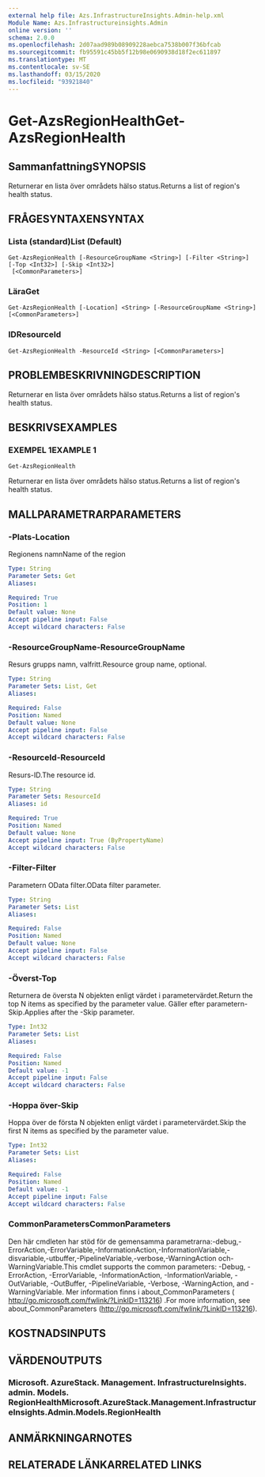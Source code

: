 ```yaml
---
external help file: Azs.InfrastructureInsights.Admin-help.xml
Module Name: Azs.Infrastructureinsights.Admin
online version: ''
schema: 2.0.0
ms.openlocfilehash: 2d07aad989b08909228aebca7538b007f36bfcab
ms.sourcegitcommit: fb95591c45bb5f12b98e0690938d18f2ec611897
ms.translationtype: MT
ms.contentlocale: sv-SE
ms.lasthandoff: 03/15/2020
ms.locfileid: "93921840"
---
```

# <span data-ttu-id="b56c1-101">Get-AzsRegionHealth</span><span class="sxs-lookup"><span data-stu-id="b56c1-101">Get-AzsRegionHealth</span></span>

## <span data-ttu-id="b56c1-102">Sammanfattning</span><span class="sxs-lookup"><span data-stu-id="b56c1-102">SYNOPSIS</span></span>
<span data-ttu-id="b56c1-103">Returnerar en lista över områdets hälso status.</span><span class="sxs-lookup"><span data-stu-id="b56c1-103">Returns a list of region's health status.</span></span>

## <span data-ttu-id="b56c1-104">FRÅGESYNTAXEN</span><span class="sxs-lookup"><span data-stu-id="b56c1-104">SYNTAX</span></span>

### <span data-ttu-id="b56c1-105">Lista (standard)</span><span class="sxs-lookup"><span data-stu-id="b56c1-105">List (Default)</span></span>
```
Get-AzsRegionHealth [-ResourceGroupName <String>] [-Filter <String>] [-Top <Int32>] [-Skip <Int32>]
 [<CommonParameters>]
```

### <span data-ttu-id="b56c1-106">Lära</span><span class="sxs-lookup"><span data-stu-id="b56c1-106">Get</span></span>
```
Get-AzsRegionHealth [-Location] <String> [-ResourceGroupName <String>] [<CommonParameters>]
```

### <span data-ttu-id="b56c1-107">ID</span><span class="sxs-lookup"><span data-stu-id="b56c1-107">ResourceId</span></span>
```
Get-AzsRegionHealth -ResourceId <String> [<CommonParameters>]
```

## <span data-ttu-id="b56c1-108">PROBLEMBESKRIVNING</span><span class="sxs-lookup"><span data-stu-id="b56c1-108">DESCRIPTION</span></span>
<span data-ttu-id="b56c1-109">Returnerar en lista över områdets hälso status.</span><span class="sxs-lookup"><span data-stu-id="b56c1-109">Returns a list of region's health status.</span></span>

## <span data-ttu-id="b56c1-110">BESKRIVS</span><span class="sxs-lookup"><span data-stu-id="b56c1-110">EXAMPLES</span></span>

### <span data-ttu-id="b56c1-111">EXEMPEL 1</span><span class="sxs-lookup"><span data-stu-id="b56c1-111">EXAMPLE 1</span></span>
```
Get-AzsRegionHealth
```

<span data-ttu-id="b56c1-112">Returnerar en lista över områdets hälso status.</span><span class="sxs-lookup"><span data-stu-id="b56c1-112">Returns a list of region's health status.</span></span>

## <span data-ttu-id="b56c1-113">MALLPARAMETRAR</span><span class="sxs-lookup"><span data-stu-id="b56c1-113">PARAMETERS</span></span>

### <span data-ttu-id="b56c1-114">-Plats</span><span class="sxs-lookup"><span data-stu-id="b56c1-114">-Location</span></span>
<span data-ttu-id="b56c1-115">Regionens namn</span><span class="sxs-lookup"><span data-stu-id="b56c1-115">Name of the region</span></span>

```yaml
Type: String
Parameter Sets: Get
Aliases:

Required: True
Position: 1
Default value: None
Accept pipeline input: False
Accept wildcard characters: False
```

### <span data-ttu-id="b56c1-116">-ResourceGroupName</span><span class="sxs-lookup"><span data-stu-id="b56c1-116">-ResourceGroupName</span></span>
<span data-ttu-id="b56c1-117">Resurs grupps namn, valfritt.</span><span class="sxs-lookup"><span data-stu-id="b56c1-117">Resource group name, optional.</span></span>

```yaml
Type: String
Parameter Sets: List, Get
Aliases:

Required: False
Position: Named
Default value: None
Accept pipeline input: False
Accept wildcard characters: False
```

### <span data-ttu-id="b56c1-118">-ResourceId</span><span class="sxs-lookup"><span data-stu-id="b56c1-118">-ResourceId</span></span>
<span data-ttu-id="b56c1-119">Resurs-ID.</span><span class="sxs-lookup"><span data-stu-id="b56c1-119">The resource id.</span></span>

```yaml
Type: String
Parameter Sets: ResourceId
Aliases: id

Required: True
Position: Named
Default value: None
Accept pipeline input: True (ByPropertyName)
Accept wildcard characters: False
```

### <span data-ttu-id="b56c1-120">-Filter</span><span class="sxs-lookup"><span data-stu-id="b56c1-120">-Filter</span></span>
<span data-ttu-id="b56c1-121">Parametern OData filter.</span><span class="sxs-lookup"><span data-stu-id="b56c1-121">OData filter parameter.</span></span>

```yaml
Type: String
Parameter Sets: List
Aliases:

Required: False
Position: Named
Default value: None
Accept pipeline input: False
Accept wildcard characters: False
```

### <span data-ttu-id="b56c1-122">-Överst</span><span class="sxs-lookup"><span data-stu-id="b56c1-122">-Top</span></span>
<span data-ttu-id="b56c1-123">Returnera de översta N objekten enligt värdet i parametervärdet.</span><span class="sxs-lookup"><span data-stu-id="b56c1-123">Return the top N items as specified by the parameter value.</span></span>
<span data-ttu-id="b56c1-124">Gäller efter parametern-Skip.</span><span class="sxs-lookup"><span data-stu-id="b56c1-124">Applies after the -Skip parameter.</span></span>

```yaml
Type: Int32
Parameter Sets: List
Aliases:

Required: False
Position: Named
Default value: -1
Accept pipeline input: False
Accept wildcard characters: False
```

### <span data-ttu-id="b56c1-125">-Hoppa över</span><span class="sxs-lookup"><span data-stu-id="b56c1-125">-Skip</span></span>
<span data-ttu-id="b56c1-126">Hoppa över de första N objekten enligt värdet i parametervärdet.</span><span class="sxs-lookup"><span data-stu-id="b56c1-126">Skip the first N items as specified by the parameter value.</span></span>

```yaml
Type: Int32
Parameter Sets: List
Aliases:

Required: False
Position: Named
Default value: -1
Accept pipeline input: False
Accept wildcard characters: False
```

### <span data-ttu-id="b56c1-127">CommonParameters</span><span class="sxs-lookup"><span data-stu-id="b56c1-127">CommonParameters</span></span>
<span data-ttu-id="b56c1-128">Den här cmdleten har stöd för de gemensamma parametrarna:-debug,-ErrorAction,-ErrorVariable,-InformationAction,-InformationVariable,-disvariable,-utbuffer,-PipelineVariable,-verbose,-WarningAction och-WarningVariable.</span><span class="sxs-lookup"><span data-stu-id="b56c1-128">This cmdlet supports the common parameters: -Debug, -ErrorAction, -ErrorVariable, -InformationAction, -InformationVariable, -OutVariable, -OutBuffer, -PipelineVariable, -Verbose, -WarningAction, and -WarningVariable.</span></span> <span data-ttu-id="b56c1-129">Mer information finns i about_CommonParameters ( http://go.microsoft.com/fwlink/?LinkID=113216) .</span><span class="sxs-lookup"><span data-stu-id="b56c1-129">For more information, see about_CommonParameters (http://go.microsoft.com/fwlink/?LinkID=113216).</span></span>

## <span data-ttu-id="b56c1-130">KOSTNADS</span><span class="sxs-lookup"><span data-stu-id="b56c1-130">INPUTS</span></span>

## <span data-ttu-id="b56c1-131">VÄRDEN</span><span class="sxs-lookup"><span data-stu-id="b56c1-131">OUTPUTS</span></span>

### <span data-ttu-id="b56c1-132">Microsoft. AzureStack. Management. InfrastructureInsights. admin. Models. RegionHealth</span><span class="sxs-lookup"><span data-stu-id="b56c1-132">Microsoft.AzureStack.Management.InfrastructureInsights.Admin.Models.RegionHealth</span></span>

## <span data-ttu-id="b56c1-133">ANMÄRKNINGAR</span><span class="sxs-lookup"><span data-stu-id="b56c1-133">NOTES</span></span>

## <span data-ttu-id="b56c1-134">RELATERADE LÄNKAR</span><span class="sxs-lookup"><span data-stu-id="b56c1-134">RELATED LINKS</span></span>
